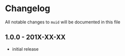 # Changelog

All notable changes to `muid` will be documented in this file

## 1.0.0 - 201X-XX-XX

- initial release
